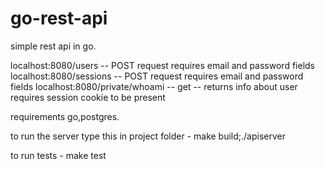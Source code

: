 # go-rest-api


simple rest api in go.

localhost:8080/users -- POST request requires email and password fields
localhost:8080/sessions -- POST request requires email and password fields
localhost:8080/private/whoami -- get -- returns info about user requires session cookie to be present


requirements go,postgres. 

to run the server type this in project folder - make build;./apiserver

to run tests - make test
